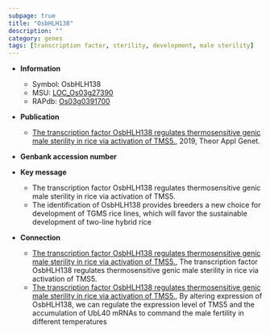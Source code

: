 ```yaml
---
subpage: true
title: "OsbHLH138"
description: ""
category: genes
tags: [transcription factor, sterility, development, male sterility]
---
```


* **Information**  
    + Symbol: OsbHLH138  
    + MSU: [LOC_Os03g27390](http://rice.plantbiology.msu.edu/cgi-bin/ORF_infopage.cgi?orf=LOC_Os03g27390)  
    + RAPdb: [Os03g0391700](http://rapdb.dna.affrc.go.jp/viewer/gbrowse_details/irgsp1?name=Os03g0391700)  

* **Publication**  
    + [The transcription factor OsbHLH138 regulates thermosensitive genic male sterility in rice via activation of TMS5.](http://www.ncbi.nlm.nih.gov/pubmed?term=The+transcription+factor+OsbHLH138+regulates+thermosensitive+genic+male+sterility+in+rice+via+activation+of+TMS5.%5BTitle%5D), 2019, Theor Appl Genet.

* **Genbank accession number**  

* **Key message**  
    + The transcription factor OsbHLH138 regulates thermosensitive genic male sterility in rice via activation of TMS5.
    + The identification of OsbHLH138 provides breeders a new choice for development of TGMS rice lines, which will favor the sustainable development of two-line hybrid rice

* **Connection**  
    + [The transcription factor OsbHLH138 regulates thermosensitive genic male sterility in rice via activation of TMS5.](http://www.ncbi.nlm.nih.gov/pubmed?term=The+transcription+factor+OsbHLH138+regulates+thermosensitive+genic+male+sterility+in+rice+via+activation+of+TMS5.%5BTitle%5D), The transcription factor OsbHLH138 regulates thermosensitive genic male sterility in rice via activation of TMS5.
    + [The transcription factor OsbHLH138 regulates thermosensitive genic male sterility in rice via activation of TMS5.](http://www.ncbi.nlm.nih.gov/pubmed?term=The+transcription+factor+OsbHLH138+regulates+thermosensitive+genic+male+sterility+in+rice+via+activation+of+TMS5.%5BTitle%5D),  By altering expression of OsbHLH138, we can regulate the expression level of TMS5 and the accumulation of UbL40 mRNAs to command the male fertility in different temperatures



